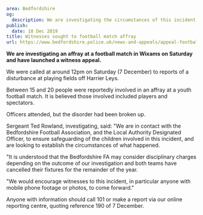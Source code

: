 ```yaml
area: Bedfordshire
og:
  description: We are investigating the circumstances of this incident on Saturday (7 December).
publish:
  date: 10 Dec 2019
title: Witnesses sought to football match affray
url: https://www.bedfordshire.police.uk/news-and-appeals/appeal-football-affray-dec2019
```

**We are investigating an affray at a football match in Wixams on Saturday and have launched a witness appeal.**

We were called at around 12pm on Saturday (7 December) to reports of a disturbance at playing fields off Harrier Leys.

Between 15 and 20 people were reportedly involved in an affray at a youth football match. It is believed those involved included players and spectators.

Officers attended, but the disorder had been broken up.

Sergeant Ted Rowland, investigating, said: "We are in contact with the Bedfordshire Football Association, and the Local Authority Designated Officer, to ensure safeguarding of the children involved in this incident, and are looking to establish the circumstances of what happened.

"It is understood that the Bedfordshire FA may consider disciplinary charges depending on the outcome of our investigation and both teams have cancelled their fixtures for the remainder of the year.

"We would encourage witnesses to this incident, in particular anyone with mobile phone footage or photos, to come forward."

Anyone with information should call 101 or make a report via our online reporting centre, quoting reference 190 of 7 December.
